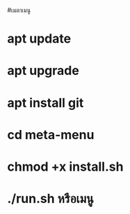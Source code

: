 #เมตาเมนู


# apt update
# apt upgrade
# apt install git 
# cd meta-menu
# chmod +x install.sh
# ./run.sh หรือเมนู
